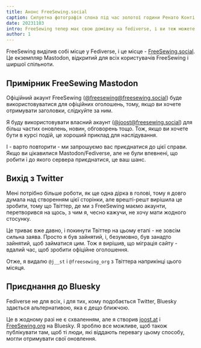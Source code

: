 ```yaml
---
title: Анонс FreeSewing.social
caption: Силуетна фотографія слона під час золотої години Ренато Конті
date: 20231103
intro: FreeSewing тепер має свою домівку на fediverse, і ви теж можете приєднатися
author: 1
---
```


FreeSewing виділив собі місце у Fediverse, і це місце - [FreeSewing.social](https://freesewing.social). Це екземпляр Mastodon, відкритий для всіх користувачів FreeSewing і ширшої спільноти.

## Примірник FreeSewing Mastodon

Офіційний акаунт FreeSewing ([@freesewing@freesewing.social](https://freesewing.social/@freesewing)) буде використовуватися для офіційних оголошень, тому, якщо ви хочете отримувати заголовки, слідкуйте за ним.

Я буду використовувати власний акаунт ([@joost@freesewing.social](https://freesewing.social/@joost)) для більш частих оновлень, новин, обговорень тощо. Тож, якщо ви хочете бути в курсі подій, це хороший приклад для наслідування.

І - варто повторити - ми запрошуємо вас приєднатися до цієї справи. Якщо ви цікавилися Mastodon/Fediverse, але не були впевнені, що робити і до якого сервера приєднатися, це ваш шанс.

## Вихід з Twitter

Мені потрібно більше роботи, як ще одна дірка в голові, тому я довго думала над створенням цієї сторінки, але врешті-решт вирішила це зробити, тому що Твіттер, де ми з FreeSewing маємо акаунти, перетворився на щось, з чим я, чесно кажучи, не хочу мати жодного стосунку.

Це триває вже давно, і покинути Твіттер на цьому етапі - не зовсім сильна заява. Просто я був зайнятий, і, безумовно, був занадто зайнятий, щоб займатися цим. Тож я вирішив, що міграція сайту - вдалий час, щоб зробити офіційне оголошення.

Отже, я видалю `@j__st` і `@freesewing_org` з Твіттера наприкінці цього місяця.

## Приєднання до Bluesky

Fediverse не для всіх, і для тих, кому подобається Twitter, Bluesky здається альтернативою, яка є дещо ближчою.

Це в жодному разі не є схваленням, але я створив [joost.at](https://bsky.app/profile/joost.at) і [FreeSewing.org](https://bsky.app/profile/freesewing.org) на Bluesky. Я зроблю все можливе, щоб також публікувати там, щоб ті люди, які віддають перевагу цьому способу, могли отримувати свої оновлення.
